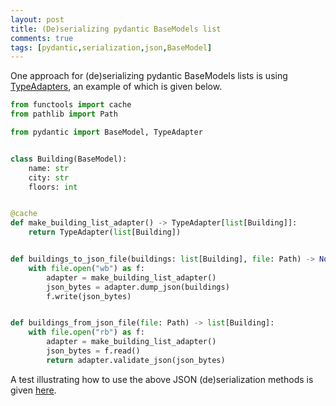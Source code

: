 ```yaml
---
layout: post
title: (De)serializing pydantic BaseModels list
comments: true
tags: [pydantic,serialization,json,BaseModel]
---
```


One approach for (de)serializing pydantic BaseModels lists is using [TypeAdapters](https://docs.pydantic.dev/latest/concepts/type_adapter/), an example of which is given below.

```python
from functools import cache
from pathlib import Path

from pydantic import BaseModel, TypeAdapter


class Building(BaseModel):
    name: str
    city: str
    floors: int


@cache
def make_building_list_adapter() -> TypeAdapter[list[Building]]:
    return TypeAdapter(list[Building])


def buildings_to_json_file(buildings: list[Building], file: Path) -> None:
    with file.open("wb") as f:
        adapter = make_building_list_adapter()
        json_bytes = adapter.dump_json(buildings)
        f.write(json_bytes)


def buildings_from_json_file(file: Path) -> list[Building]:
    with file.open("rb") as f:
        adapter = make_building_list_adapter()
        json_bytes = f.read()
        return adapter.validate_json(json_bytes)
```

A test illustrating how to use the above JSON (de)serialization methods is given [here](https://github.com/ovidiuparvu/pydantic-base-model-list-serialization/blob/main/test_building.py).